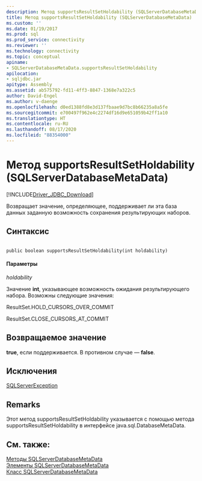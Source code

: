 ```yaml
---
description: Метод supportsResultSetHoldability (SQLServerDatabaseMetaData)
title: Метод supportsResultSetHoldability (SQLServerDatabaseMetaData) | Документация Майкрософт
ms.custom: ''
ms.date: 01/19/2017
ms.prod: sql
ms.prod_service: connectivity
ms.reviewer: ''
ms.technology: connectivity
ms.topic: conceptual
apiname:
- SQLServerDatabaseMetaData.supportsResultSetHoldability
apilocation:
- sqljdbc.jar
apitype: Assembly
ms.assetid: ab575792-fd11-4ff3-8847-1368e7a322c5
author: David-Engel
ms.author: v-daenge
ms.openlocfilehash: d0ed1388fd8e3d137fbaae9d7bc8b66235a8a5fe
ms.sourcegitcommit: e700497f962e4c2274df16d9e651059b42ff1a10
ms.translationtype: HT
ms.contentlocale: ru-RU
ms.lasthandoff: 08/17/2020
ms.locfileid: "88354000"
---
```

# <a name="supportsresultsetholdability-method-sqlserverdatabasemetadata"></a>Метод supportsResultSetHoldability (SQLServerDatabaseMetaData)
[!INCLUDE[Driver_JDBC_Download](../../../includes/driver_jdbc_download.md)]

  Возвращает значение, определяющее, поддерживает ли эта база данных заданную возможность сохранения результирующих наборов.  
  
## <a name="syntax"></a>Синтаксис  
  
```  
  
public boolean supportsResultSetHoldability(int holdability)  
```  
  
#### <a name="parameters"></a>Параметры  
 *holdability*  
  
 Значение **int**, указывающее возможность ожидания результирующего набора. Возможны следующие значения:  
  
 ResultSet.HOLD_CURSORS_OVER_COMMIT  
  
 ResultSet.CLOSE_CURSORS_AT_COMMIT  
  
## <a name="return-value"></a>Возвращаемое значение  
 **true**, если поддерживается. В противном случае — **false**.  
  
## <a name="exceptions"></a>Исключения  
 [SQLServerException](../../../connect/jdbc/reference/sqlserverexception-class.md)  
  
## <a name="remarks"></a>Remarks  
 Этот метод supportsResultSetHoldability указывается с помощью метода supportsResultSetHoldability в интерфейсе java.sql.DatabaseMetaData.  
  
## <a name="see-also"></a>См. также:  
 [Методы SQLServerDatabaseMetaData](../../../connect/jdbc/reference/sqlserverdatabasemetadata-methods.md)   
 [Элементы SQLServerDatabaseMetaData](../../../connect/jdbc/reference/sqlserverdatabasemetadata-members.md)   
 [Класс SQLServerDatabaseMetaData](../../../connect/jdbc/reference/sqlserverdatabasemetadata-class.md)  
  
  
